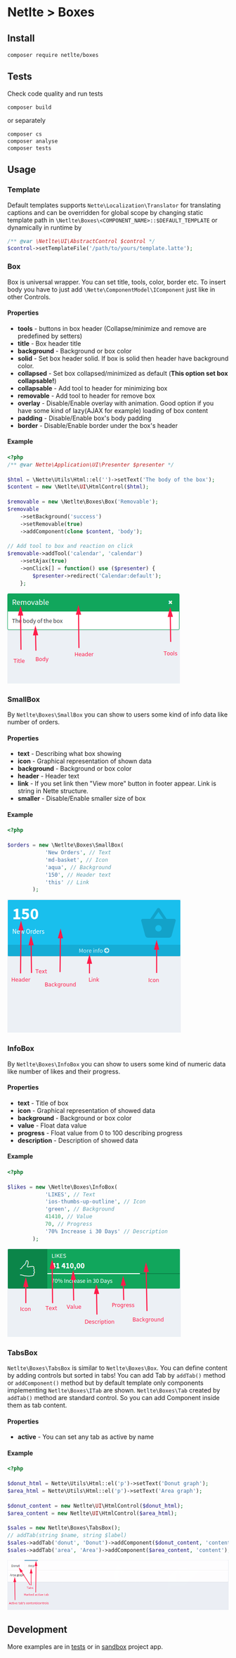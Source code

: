 # Netlte > Boxes

## Install

```
composer require netlte/boxes
```

## Tests

Check code quality and run tests
```
composer build
```

or separately

```
composer cs
composer analyse
composer tests
```

## Usage

### Template
Default templates supports `Nette\Localization\Translator` for translating captions and can be overridden for global scope by changing static template path in `\Netlte\Boxes\<COMPONENT_NAME>::$DEFAULT_TEMPLATE` or dynamically in runtime by
```php
/** @var \Netlte\UI\AbstractControl $control */
$control->setTemplateFile('/path/to/yours/template.latte');
```

### Box
Box is universal wrapper. You can set title, tools, color, border etc. To insert body you have to just add `\Nette\ComponentModel\IComponent` just like in other Controls.

#### Properties

* **tools** - buttons in box header (Collapse/minimize and remove are predefined by setters) 
* **title** - Box header title
* **background** - Background or box color
* **solid** - Set box header solid. If box is solid then header have background color.
* **collapsed** - Set box collapsed/minimized as default (**This option set box collapsable!**)
* **collapsable** - Add tool to header for minimizing box
* **removable** - Add tool to header for remove box
* **overlay** - Disable/Enable overlay with animation. Good option if you have some kind of lazy(AJAX for example) loading of box content
* **padding** - Disable/Enable box's body padding
* **border** - Disable/Enable border under the box's header

#### Example
```php
<?php
/** @var Nette\Application\UI\Presenter $presenter */

$html = \Nette\Utils\Html::el('')->setText('The body of the box');
$content = new \Netlte\UI\HtmlControl($html);

$removable = new \Netlte\Boxes\Box('Removable');
$removable
    ->setBackground('success')
    ->setRemovable(true)
    ->addComponent(clone $content, 'body');
    
// Add tool to box and reaction on click
$removable->addTool('calendar', 'calendar')
    ->setAjax(true)
    ->onClick[] = function() use ($presenter) {
        $presenter->redirect('Calendar:default');
    };
```
![Box screenshot](box.png)

### SmallBox
By `Netlte\Boxes\SmallBox` you can show to users some kind of info data like number of orders.

#### Properties

* **text** - Describing what box showing
* **icon** - Graphical representation of shown data
* **background** - Background or box color
* **header** - Header text
* **link** - If you set link then "View more" button in footer appear. Link is string in Nette structure.
* **smaller** - Disable/Enable smaller size of box

#### Example
```php
<?php

$orders = new \Netlte\Boxes\SmallBox(
			'New Orders', // Text
			'md-basket', // Icon
			'aqua', // Background
			'150', // Header text
			'this' // Link
		);
```
![SmallBox screenshot](smallbox.png)

### InfoBox
By `Netlte\Boxes\InfoBox` you can show to users some kind of numeric data like number of likes and their progress.

#### Properties

* **text** - Title of box
* **icon** - Graphical representation of showed data
* **background** - Background or box color
* **value** - Float data value
* **progress** - Float value from 0 to 100 describing progress
* **description** - Description of showed data

#### Example
```php
<?php

$likes = new \Netlte\Boxes\InfoBox(
			'LIKES', // Text
			'ios-thumbs-up-outline', // Icon
			'green', // Background
			41410, // Value
			70, // Progress
			'70% Increase i 30 Days' // Description
		);
```
![InfoBox screenshot](infobox.png)

### TabsBox
`Netlte\Boxes\TabsBox` is similar to `Netlte\Boxes\Box`. You can define content by adding controls but sorted in tabs!
You can add Tab by `addTab()` method or `addComponent()` method but by default template only components implementing `Netlte\Boxes\ITab` are shown.
`Netlte\Boxes\Tab` created by `addTab()` method are standard control. So you can add Component inside them as tab content.

#### Properties

* **active** - You can set any tab as active by name

#### Example
```php
<?php

$donut_html = Nette\Utils\Html::el('p')->setText('Donut graph'); 
$area_html = Nette\Utils\Html::el('p')->setText('Area graph'); 

$donut_content = new Netlte\UI\HtmlControl($donut_html);
$area_content = new Netlte\UI\HtmlControl($area_html);

$sales = new Netlte\Boxes\TabsBox();
// addTab(string $name, string $label)
$sales->addTab('donut', 'Donut')->addComponent($donut_content, 'content');
$sales->addTab('area', 'Area')->addComponent($area_content, 'content');
```
![TabsBox screenshot](tabsbox.png)

## Development

More examples are in [tests](../tests/) or in [sandbox](https://github.com/Netlte/Sandbox) project app.
